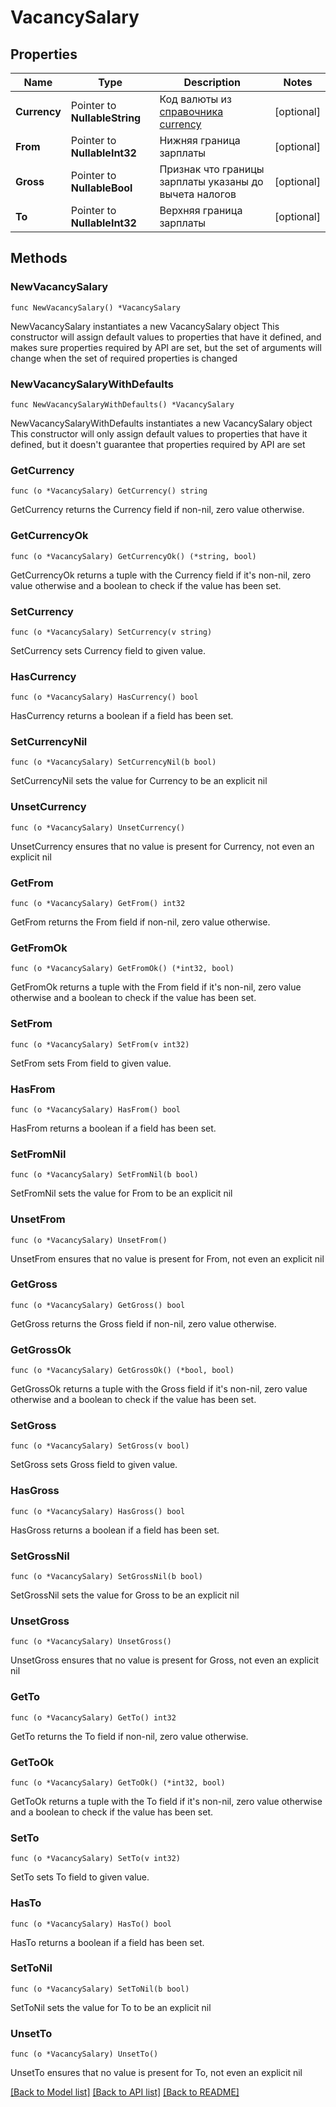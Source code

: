 # VacancySalary

## Properties

Name | Type | Description | Notes
------------ | ------------- | ------------- | -------------
**Currency** | Pointer to **NullableString** | Код валюты из [справочника currency](#tag/Obshie-spravochniki/operation/get-dictionaries) | [optional] 
**From** | Pointer to **NullableInt32** | Нижняя граница зарплаты | [optional] 
**Gross** | Pointer to **NullableBool** | Признак что границы зарплаты указаны до вычета налогов | [optional] 
**To** | Pointer to **NullableInt32** | Верхняя граница зарплаты | [optional] 

## Methods

### NewVacancySalary

`func NewVacancySalary() *VacancySalary`

NewVacancySalary instantiates a new VacancySalary object
This constructor will assign default values to properties that have it defined,
and makes sure properties required by API are set, but the set of arguments
will change when the set of required properties is changed

### NewVacancySalaryWithDefaults

`func NewVacancySalaryWithDefaults() *VacancySalary`

NewVacancySalaryWithDefaults instantiates a new VacancySalary object
This constructor will only assign default values to properties that have it defined,
but it doesn't guarantee that properties required by API are set

### GetCurrency

`func (o *VacancySalary) GetCurrency() string`

GetCurrency returns the Currency field if non-nil, zero value otherwise.

### GetCurrencyOk

`func (o *VacancySalary) GetCurrencyOk() (*string, bool)`

GetCurrencyOk returns a tuple with the Currency field if it's non-nil, zero value otherwise
and a boolean to check if the value has been set.

### SetCurrency

`func (o *VacancySalary) SetCurrency(v string)`

SetCurrency sets Currency field to given value.

### HasCurrency

`func (o *VacancySalary) HasCurrency() bool`

HasCurrency returns a boolean if a field has been set.

### SetCurrencyNil

`func (o *VacancySalary) SetCurrencyNil(b bool)`

 SetCurrencyNil sets the value for Currency to be an explicit nil

### UnsetCurrency
`func (o *VacancySalary) UnsetCurrency()`

UnsetCurrency ensures that no value is present for Currency, not even an explicit nil
### GetFrom

`func (o *VacancySalary) GetFrom() int32`

GetFrom returns the From field if non-nil, zero value otherwise.

### GetFromOk

`func (o *VacancySalary) GetFromOk() (*int32, bool)`

GetFromOk returns a tuple with the From field if it's non-nil, zero value otherwise
and a boolean to check if the value has been set.

### SetFrom

`func (o *VacancySalary) SetFrom(v int32)`

SetFrom sets From field to given value.

### HasFrom

`func (o *VacancySalary) HasFrom() bool`

HasFrom returns a boolean if a field has been set.

### SetFromNil

`func (o *VacancySalary) SetFromNil(b bool)`

 SetFromNil sets the value for From to be an explicit nil

### UnsetFrom
`func (o *VacancySalary) UnsetFrom()`

UnsetFrom ensures that no value is present for From, not even an explicit nil
### GetGross

`func (o *VacancySalary) GetGross() bool`

GetGross returns the Gross field if non-nil, zero value otherwise.

### GetGrossOk

`func (o *VacancySalary) GetGrossOk() (*bool, bool)`

GetGrossOk returns a tuple with the Gross field if it's non-nil, zero value otherwise
and a boolean to check if the value has been set.

### SetGross

`func (o *VacancySalary) SetGross(v bool)`

SetGross sets Gross field to given value.

### HasGross

`func (o *VacancySalary) HasGross() bool`

HasGross returns a boolean if a field has been set.

### SetGrossNil

`func (o *VacancySalary) SetGrossNil(b bool)`

 SetGrossNil sets the value for Gross to be an explicit nil

### UnsetGross
`func (o *VacancySalary) UnsetGross()`

UnsetGross ensures that no value is present for Gross, not even an explicit nil
### GetTo

`func (o *VacancySalary) GetTo() int32`

GetTo returns the To field if non-nil, zero value otherwise.

### GetToOk

`func (o *VacancySalary) GetToOk() (*int32, bool)`

GetToOk returns a tuple with the To field if it's non-nil, zero value otherwise
and a boolean to check if the value has been set.

### SetTo

`func (o *VacancySalary) SetTo(v int32)`

SetTo sets To field to given value.

### HasTo

`func (o *VacancySalary) HasTo() bool`

HasTo returns a boolean if a field has been set.

### SetToNil

`func (o *VacancySalary) SetToNil(b bool)`

 SetToNil sets the value for To to be an explicit nil

### UnsetTo
`func (o *VacancySalary) UnsetTo()`

UnsetTo ensures that no value is present for To, not even an explicit nil

[[Back to Model list]](../README.md#documentation-for-models) [[Back to API list]](../README.md#documentation-for-api-endpoints) [[Back to README]](../README.md)


